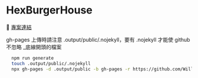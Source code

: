 # HexBurgerHouse

🔗 [專案連結](https://williamhsieh615.github.io/hex-burger-house/)

gh-pages 上傳時請注意 .output/public/.nojekyll，要有 .nojekyll 才能使 github 不忽略 _底線開頭的檔案

```bash
  npm run generate
  touch .output/public/.nojekyll
  npx gh-pages -d .output/public -b gh-pages -r https://github.com/WilliamHsieh615/hex-burger-house.git -f --dotfiles



